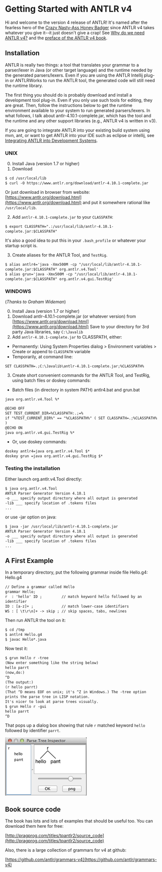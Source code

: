 # Getting Started with ANTLR v4

Hi and welcome to the version 4 release of ANTLR! It's named after the fearless hero of the [Crazy Nasty-Ass Honey Badger](http://www.youtube.com/watch?v=4r7wHMg5Yjg) since ANTLR v4 takes whatever you give it--it just doesn't give a crap! See [Why do we need ANTLR v4?](faq/general.md) and the [preface of the ANTLR v4 book](http://media.pragprog.com/titles/tpantlr2/preface.pdf).

## Installation

ANTLR is really two things: a tool that translates your grammar to a parser/lexer in Java (or other target language) and the runtime needed by the generated parsers/lexers. Even if you are using the ANTLR Intellij plug-in or ANTLRWorks to run the ANTLR tool, the generated code will still need the runtime library. 

The first thing you should do is probably download and install a development tool plug-in. Even if you only use such tools for editing, they are great. Then, follow the instructions below to get the runtime environment available to your system to run generated parsers/lexers.  In what follows, I talk about antlr-4.10.1-complete.jar, which has the tool and the runtime and any other support libraries (e.g., ANTLR v4 is written in v3).

If you are going to integrate ANTLR into your existing build system using mvn, ant, or want to get ANTLR into your IDE such as eclipse or intellij, see [Integrating ANTLR into Development Systems](https://github.com/antlr/antlr4/blob/master/doc/IDEs.md).

### UNIX

0. Install Java (version 1.7 or higher)
1. Download
```
$ cd /usr/local/lib
$ curl -O https://www.antlr.org/download/antlr-4.10.1-complete.jar
```
Or just download in browser from website:
    [https://www.antlr.org/download.html](https://www.antlr.org/download.html)
and put it somewhere rational like `/usr/local/lib`.

2. Add `antlr-4.10.1-complete.jar` to your `CLASSPATH`:
```
$ export CLASSPATH=".:/usr/local/lib/antlr-4.10.1-complete.jar:$CLASSPATH"
```
It's also a good idea to put this in your `.bash_profile` or whatever your startup script is.

3. Create aliases for the ANTLR Tool, and `TestRig`.
```
$ alias antlr4='java -Xmx500M -cp "/usr/local/lib/antlr-4.10.1-complete.jar:$CLASSPATH" org.antlr.v4.Tool'
$ alias grun='java -Xmx500M -cp "/usr/local/lib/antlr-4.10.1-complete.jar:$CLASSPATH" org.antlr.v4.gui.TestRig'
```

### WINDOWS

(*Thanks to Graham Wideman*)

0. Install Java (version 1.7 or higher)
1. Download antlr-4.10.1-complete.jar (or whatever version) from [https://www.antlr.org/download.html](https://www.antlr.org/download.html)
Save to your directory for 3rd party Java libraries, say `C:\Javalib`
2. Add `antlr-4.10.1-complete.jar` to CLASSPATH, either:
  * Permanently: Using System Properties dialog > Environment variables > Create or append to `CLASSPATH` variable
  * Temporarily, at command line:
```
SET CLASSPATH=.;C:\Javalib\antlr-4.10.1-complete.jar;%CLASSPATH%
```
3. Create short convenient commands for the ANTLR Tool, and TestRig, using batch files or doskey commands:
  * Batch files (in directory in system PATH) antlr4.bat and grun.bat
```
java org.antlr.v4.Tool %*
```
```
@ECHO OFF
SET TEST_CURRENT_DIR=%CLASSPATH:.;=%
if "%TEST_CURRENT_DIR%" == "%CLASSPATH%" ( SET CLASSPATH=.;%CLASSPATH% )
@ECHO ON
java org.antlr.v4.gui.TestRig %*
```
  * Or, use doskey commands:
```
doskey antlr4=java org.antlr.v4.Tool $*
doskey grun =java org.antlr.v4.gui.TestRig $*
```

### Testing the installation

Either launch org.antlr.v4.Tool directly:

```
$ java org.antlr.v4.Tool
ANTLR Parser Generator Version 4.10.1
-o ___ specify output directory where all output is generated
-lib ___ specify location of .tokens files
...
```

or use -jar option on java:

```
$ java -jar /usr/local/lib/antlr-4.10.1-complete.jar
ANTLR Parser Generator Version 4.10.1
-o ___ specify output directory where all output is generated
-lib ___ specify location of .tokens files
...
```

## A First Example

In a temporary directory, put the following grammar inside file Hello.g4:
Hello.g4

```
// Define a grammar called Hello
grammar Hello;
r  : 'hello' ID ;         // match keyword hello followed by an identifier
ID : [a-z]+ ;             // match lower-case identifiers
WS : [ \t\r\n]+ -> skip ; // skip spaces, tabs, newlines
```

Then run ANTLR the tool on it:

```
$ cd /tmp
$ antlr4 Hello.g4
$ javac Hello*.java
```

Now test it:

```
$ grun Hello r -tree
(Now enter something like the string below)
hello parrt
(now,do:)
^D
(The output:)
(r hello parrt)
(That ^D means EOF on unix; it's ^Z in Windows.) The -tree option prints the parse tree in LISP notation.
It's nicer to look at parse trees visually.
$ grun Hello r -gui
hello parrt
^D
```

That pops up a dialog box showing that rule `r` matched keyword `hello` followed by identifier `parrt`.

![](images/hello-parrt.png)

## Book source code

The book has lots and lots of examples that should be useful too. You can download them here for free:

[http://pragprog.com/titles/tpantlr2/source_code](http://pragprog.com/titles/tpantlr2/source_code)

Also, there is a large collection of grammars for v4 at github:

[https://github.com/antlr/grammars-v4](https://github.com/antlr/grammars-v4)
